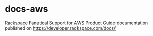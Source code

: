 # docs-aws
Rackspace Fanatical Support for AWS  Product Guide documentation published on https://developer.rackspace.com/docs/
